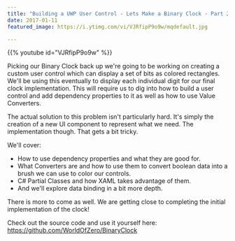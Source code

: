```yaml
---
title: "Building a UWP User Control - Lets Make a Binary Clock - Part 2"
date: 2017-01-11
featured_image: https://i.ytimg.com/vi/VJRfipP9o9w/mqdefault.jpg

---
```


{{% youtube id="VJRfipP9o9w" %}}

Picking our Binary Clock back up we're going to be working on creating a custom user control which can display a set of bits as colored rectangles. We'll be using this eventually to display each individual digit for our final clock implementation. This will require us to dig into how to build a user control and add dependency properties to it as well as how to use Value Converters.

The actual solution to this problem isn't particularly hard. It's simply the creation of a new UI component to represent what we need. The implementation though. That gets a bit tricky.

We'll cover:
- How to use dependency properties and what they are good for.
- What Converters are and how to use them to convert boolean data into a brush we can use to color our controls.
- C# Partial Classes and how XAML takes advantage of them.
- And we'll explore data binding in a bit more depth.

There is more to come as well. We are getting close to completing the initial implementation of the clock!

Check out the source code and use it yourself here: https://github.com/WorldOfZero/BinaryClock